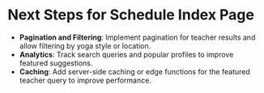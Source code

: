# Next Steps for Schedule Index Page

- **Pagination and Filtering**: Implement pagination for teacher results and allow filtering by yoga style or location.
- **Analytics**: Track search queries and popular profiles to improve featured suggestions.
- **Caching**: Add server-side caching or edge functions for the featured teacher query to improve performance.
